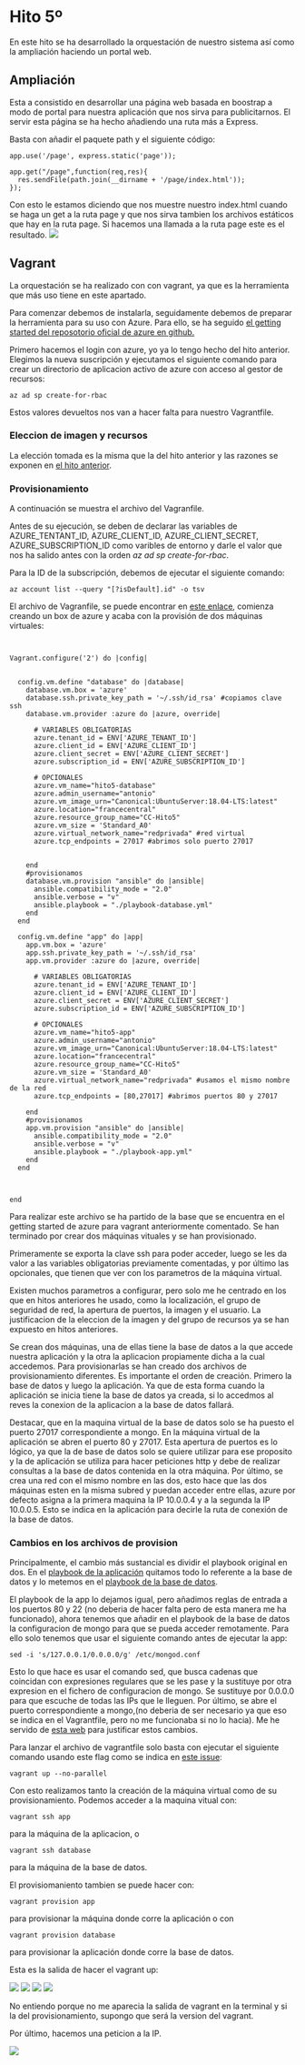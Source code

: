 # Hito 5º

En este hito se ha desarrollado la orquestación de nuestro sistema así como la ampliación haciendo un portal web.

## Ampliación

Esta a consistido en desarrollar una página web basada en boostrap a modo de portal para nuestra aplicación que nos sirva para publicitarnos. El servir esta página se ha hecho añadiendo una ruta más a Express.

Basta con añadir el paquete path y el siguiente código:

```
app.use('/page', express.static('page'));

app.get("/page",function(req,res){
  res.sendFile(path.join(__dirname + '/page/index.html'));
});

```

Con esto le estamos diciendo que nos muestre nuestro index.html cuando se haga un get a la ruta page y que nos sirva tambien los archivos estáticos que hay en la ruta page. Si hacemos una llamada a la ruta page este es el resultado.
![](./img/web.png)


## Vagrant

La orquestación se ha realizado con con vagrant, ya que es la herramienta que más uso tiene en este apartado.

Para comenzar debemos de instalarla, seguidamente debemos de preparar la herramienta para su uso con Azure. Para ello, se ha seguido [el getting started del reposotorio oficial de azure en github.](https://github.com/Azure/vagrant-azure)

Primero hacemos el login con azure, yo ya lo tengo hecho del hito anterior. Elegimos la nueva suscripción y ejecutamos el siguiente comando para crear un directorio de aplicacion activo de azure con acceso al gestor de recursos:

```
az ad sp create-for-rbac

```

Estos valores devueltos nos van a hacer falta para nuestro Vagrantfile.

### Eleccion de imagen y recursos

La elección tomada es la misma que la del hito anterior y las razones se exponen en [el hito anterior](./hito4.md).


### Provisionamiento

A continuación se muestra el archivo del Vagranfile.

Antes de su ejecución, se deben de declarar las variables de AZURE_TENTANT_ID, AZURE_CLIENT_ID, AZURE_CLIENT_SECRET, AZURE_SUBSCRIPTION_ID como varibles de entorno y darle el valor que nos ha salido antes con la orden *az ad sp create-for-rbac*.

Para la ID de la subscripción, debemos de ejecutar el siguiente comando:

```
az account list --query "[?isDefault].id" -o tsv
```

El archivo de Vagranfile, se puede encontrar en [este enlace](./../orquestacion/Vagrantfile), comienza creando un box de azure y acaba con la provisión de dos máquinas virtuales:

```


Vagrant.configure('2') do |config|


  config.vm.define "database" do |database|
    database.vm.box = 'azure'
    database.ssh.private_key_path = '~/.ssh/id_rsa' #copiamos clave ssh
    database.vm.provider :azure do |azure, override|

      # VARIABLES OBLIGATORIAS
      azure.tenant_id = ENV['AZURE_TENANT_ID']
      azure.client_id = ENV['AZURE_CLIENT_ID']
      azure.client_secret = ENV['AZURE_CLIENT_SECRET']
      azure.subscription_id = ENV['AZURE_SUBSCRIPTION_ID']

      # OPCIONALES
      azure.vm_name="hito5-database"
      azure.admin_username="antonio"
      azure.vm_image_urn="Canonical:UbuntuServer:18.04-LTS:latest"
      azure.location="francecentral"
      azure.resource_group_name="CC-Hito5"
      azure.vm_size = 'Standard_A0'
      azure.virtual_network_name="redprivada" #red virtual
      azure.tcp_endpoints = 27017 #abrimos solo puerto 27017


    end
    #provisionamos
    database.vm.provision "ansible" do |ansible|
      ansible.compatibility_mode = "2.0"
      ansible.verbose = "v"
      ansible.playbook = "./playbook-database.yml"
    end
  end

  config.vm.define "app" do |app|
    app.vm.box = 'azure'
    app.ssh.private_key_path = '~/.ssh/id_rsa'
    app.vm.provider :azure do |azure, override|

      # VARIABLES OBLIGATORIAS
      azure.tenant_id = ENV['AZURE_TENANT_ID']
      azure.client_id = ENV['AZURE_CLIENT_ID']
      azure.client_secret = ENV['AZURE_CLIENT_SECRET']
      azure.subscription_id = ENV['AZURE_SUBSCRIPTION_ID']

      # OPCIONALES
      azure.vm_name="hito5-app"
      azure.admin_username="antonio"
      azure.vm_image_urn="Canonical:UbuntuServer:18.04-LTS:latest"
      azure.location="francecentral"
      azure.resource_group_name="CC-Hito5"
      azure.vm_size = 'Standard_A0'
      azure.virtual_network_name="redprivada" #usamos el mismo nombre de la red
      azure.tcp_endpoints = [80,27017] #abrimos puertos 80 y 27017

    end
    #provisionamos
    app.vm.provision "ansible" do |ansible|
      ansible.compatibility_mode = "2.0"
      ansible.verbose = "v"
      ansible.playbook = "./playbook-app.yml"
    end
  end



end
```

Para realizar este archivo se ha partido de la base que se encuentra en el getting started de azure para vagrant anteriormente comentado. Se han terminado por crear dos máquinas vituales y se han provisionado.

Primeramente se exporta la clave ssh para poder acceder, luego se les da valor a las variables obligatorias previamente comentadas, y por último las opcionales, que tienen que ver con los parametros de la máquina virtual.

Existen muchos parametros a configurar, pero solo me he centrado en los que en hitos anteriores he usado, como la localización, el grupo de seguridad de red, la apertura de puertos, la imagen y el usuario. La justificacion de la eleccion de la imagen y del grupo de recursos ya se han expuesto en hitos anteriores.

Se crean dos máquinas, una de ellas tiene la base de datos a la que accede nuestra aplicación y la otra la aplicacion propiamente dicha a la cual accedemos. Para provisionarlas se han creado dos archivos de provisionamiento diferentes. Es importante el orden de creación. Primero la base de datos y luego la aplicación. Ya que de esta forma cuando la aplicación se inicia tiene la base de datos ya creada, si lo accedmos al reves la conexion de la aplicacion a la base de datos fallará.

Destacar, que en la maquina virtual de la base de datos solo se ha puesto el puerto 27017 correspondiente a mongo. En la máquina virtual de la aplicación se abren el puerto 80 y 27017. Esta apertura de puertos es lo lógico, ya que la de base de datos solo se quiere utilizar para ese proposito y la de aplicación se utiliza para hacer peticiones http y debe de realizar consultas a la base de datos contenida en la otra máquina. Por último, se crea una red con el mismo nombre en las dos, esto hace que las dos máquinas esten en la misma subred y puedan acceder entre ellas, azure por defecto asigna a la primera maquina la IP 10.0.0.4 y a la segunda la IP 10.0.0.5. Esto se indica en la aplicación para decirle la ruta de conexión de la base de datos.

### Cambios en los archivos de provision

Principalmente, el cambio más sustancial es dividir el playbook original en dos. En el [playbook de la aplicación](./../orquestacion/playbook-app.yml) quitamos todo lo referente a la base de datos y lo metemos en el [playbook de la base de datos](./../orquestacion/playbook-database.yml).

El playbook de la app lo dejamos igual, pero añadimos reglas de entrada a los puertos 80 y 22 (no deberia de hacer falta pero de esta manera me ha funcionado), ahora tenemos que añadir en el playbook de la base de datos la configuracion de mongo para que se pueda acceder remotamente. Para ello solo tenemos que usar el siguiente comando antes de ejecutar la app:

```
sed -i 's/127.0.0.1/0.0.0.0/g' /etc/mongod.conf
```

Esto lo que hace es usar el comando sed, que busca cadenas que coincidan con expresiones regulares que se les pase y la sustituye por otra expresion en el fichero de configuracion de mongo. Se sustituye por 0.0.0.0 para que escuche de todas las IPs que le lleguen. Por último, se abre el puerto correspondiente a mongo,(no deberia de ser necesario ya que eso se indica en el Vagrantfile, pero no me funcionaba si no lo hacia). Me he servido de [esta web](https://www.mkyong.com/mongodb/mongodb-allow-remote-access/) para justificar estos cambios.



Para lanzar el archivo de vagrantfile solo basta con ejecutar el siguiente comando usando este flag como se indica en [este issue](https://github.com/Azure/vagrant-azure/issues/213):


```
vagrant up --no-parallel

```

Con esto realizamos tanto la creación de la máquina virtual como de su provisionamiento. Podemos acceder a la maquina vitual con:

```
vagrant ssh app
```

para la máquina de la aplicacion, o

```
vagrant ssh database

```

para la máquina de la base de datos.

El provisiomaniento tambien se puede hacer con:

```
vagrant provision app
```
para provisionar la máquina donde corre la aplicación o con

```
vagrant provision database
```

para provisionar la aplicación donde corre la base de datos.


Esta es la salida de hacer el vagrant up:

![](./img/v1.png)
![](./img/v2.png)
![](./img/v3.png)
![](./img/v4.png)

No entiendo porque no me aparecia la salida de vagrant en la terminal y si la del provisionamiento, supongo que será la version del vagrant.

Por último, hacemos una peticion a la IP.

![](./img/ip.png)
